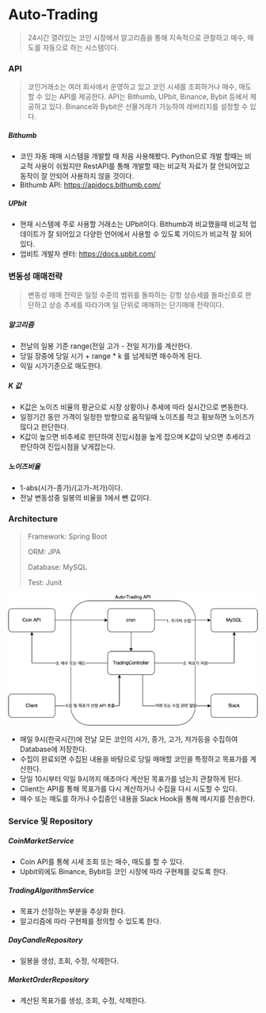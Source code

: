 # Auto-Trading

> 24시간 열려있는 코인 시장에서 알고리즘을 통해 지속적으로 관찰하고 매수, 매도를 자동으로 하는 시스템이다.



### API

> 코인거래소는 여러 회사에서 운영하고 있고 코인 시세를 조회하거나 매수, 매도할 수 있는 API를 제공한다. API는 Bithumb, UPbit, Binance, Bybit 등에서 제공하고 있다. Binance와 Bybit은 선물거래가 가능하여 레버리지를 설정할 수 있다.



##### Bithumb

- 코인 자동 매매 시스템을 개발할 때 처음 사용해봤다. Python으로 개발 할때는 비교적 사용이 쉬웠지만 RestAPI를 통해 개발할 때는 비교적 자료가 잘 안되어있고 동작이 잘 안되어 사용하지 않을 것이다.
- Bithumb API: https://apidocs.bithumb.com/



##### UPbit

- 현재 시스템에 주로 사용할 거래소는 UPbit이다. Bithumb과 비교했을때 비교적 업데이트가 잘 되어있고 다양한 언어에서 사용할 수 있도록 가이드가 비교적 잘 되어있다.
- 업비트 개발자 센터: https://docs.upbit.com/





### 변동성 매매전략

> 변동성 매매 전략은 일정 수준의 범위를 돌파하는 강항 상승세를 돌파신호로 판단하고 상승 추세를 따라가며 일 단위로 매매하는 단기매매 전략이다.



##### 알고리즘

- 전날의 일봉 기준 range(전일 고가 - 전일 저가)를 계산한다.
- 당일 장중에 당일 시가 + range * k 를 넘게되면 매수하게 된다.
- 익일 시가기준으로 매도한다.



##### K 값

- K값은 노이즈 비율의 평균으로 시장 상황이나 추세에 따라 실시간으로 변동한다.
- 일정기간 동안 가격이 일정한 방향으로 움직일때 노이즈를 적고 횡보하면 노이즈가 많다고 판단한다.
- K값이 높으면 비추세로 판단하여 진입시점을 높게 잡으며 K값이 낮으면 추세라고 판단하여 진입시점을 낮게잡는다.



##### 노이즈비율

- 1-abs(시가-종가)/(고가-저가)이다.
- 전날 변동성중 일봉의 비율을 1에서 뺀 값이다.





### Architecture

> Framework: Spring Boot
>
> ORM: JPA
>
> Database: MySQL
>
> Test: Junit



![image1](./doc/image/image1.png)



- 매일 9시(한국시간)에 전날 모든 코인의 시가, 종가, 고가, 저가등을 수집하여 Database에 저장한다.
- 수집이 완료되면 수집된 내용을 바탕으로 당일 매매할 코인을 특정하고 목표가를 계산한다.
- 당일 10시부터 익일 9시까지 매초마다 계산된 목표가를 넘는지 관찰하게 된다.
- Client는 API를 통해 목표가를 다시 계산하거나 수집을 다시 시도할 수 있다.
- 매수 또는 매도를 하거나 수집중인 내용을 Slack Hook을 통해 메시지를 전송한다.





### Service 및 Repository



##### CoinMarketService

- Coin API를 통해 시세 조회 또는 매수, 매도를 할 수 있다.
- Upbit외에도 Binance, Bybit등 코인 시장에 따라 구현체를 갖도록 한다.



##### TradingAlgorithmService

- 목표가 산정하는 부분을 추상화 한다.
- 알고리즘에 따라 구현체를 정의할 수 있도록 한다.



##### DayCandleRepository

- 일봉을 생성, 조회, 수정, 삭제한다.



##### MarketOrderRepository

- 계산된 목표가를 생성, 조회, 수정, 삭제한다.





